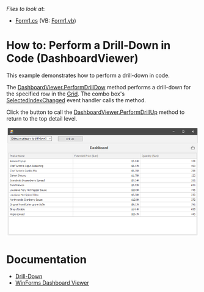<!-- default file list -->
*Files to look at*:

* [Form1.cs](./CS/Dashboard_PerformDrillDown/Form1.cs) (VB: [Form1.vb](./VB/Dashboard_PerformDrillDown/Form1.vb))
<!-- default file list end -->
# How to: Perform a Drill-Down in Code (DashboardViewer)


This example demonstrates how to perform a drill-down in code.

The [DashboardViewer.PerformDrillDow](https://docs.devexpress.com/Dashboard/devexpress.dashboardwin.dashboardviewer.performdrilldown.overloads) method performs a drill-down for the specified row in the [Grid](https://docs.devexpress.com/Dashboard/15150). The combo box's [SelectedIndexChanged](https://docs.microsoft.com/en-us/dotnet/api/system.windows.forms.combobox.selectedindexchanged) event handler calls the method. 

Click the button to call the [DashboardViewer.PerformDrillUp](https://docs.devexpress.com/Dashboard/DevExpress.DashboardWin.DashboardViewer.PerformDrillUp(System.String))  method to return to the top detail level.

![](/images/screenshot.png)

# Documentation 

- [Drill-Down](https://docs.devexpress.com/Dashboard/116913)
- [WinForms Dashboard Viewer](https://docs.devexpress.com/Dashboard/117122)
